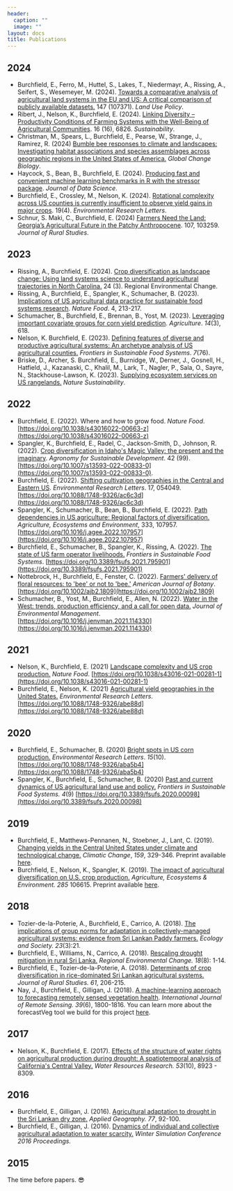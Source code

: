 ```yaml
---
header:
  caption: ""
  image: ""
layout: docs
title: Publications
---
```


## 2024

* Burchfield, E., Ferro, M., Huttel, S., Lakes, T., Niedermayr, A., Rissing, A., Seifert, S.,
Wesemeyer, M. (2024). [Towards a comparative analysis of agricultural land systems in the EU
and US: A critical comparison of publicly available datasets.](https://doi.org/10.1016/j.landusepol.2024.107371) 147 (107371). _Land Use Policy_.
* Ribert, J., Nelson, K., Burchfield, E. (2024). [Linking Diversity – Productivity
Conditions of Farming Systems with the Well-Being of Agricultural Communities](https://doi.org/10.3390/su16166826). 16 (16), 6826. _Sustainability_. 
* Christman, M., Spears, L., Burchfield, E., Pearse, W., Strange, J., Ramirez, R. (2024)
[Bumble bee responses to climate and landscapes: Investigating habitat associations and species
assemblages across geographic regions in the United States of America.](https://doi.org/10.1111/gcb.17380) _Global Change Biology_. 
* Haycock, S., Bean, B., Burchfield, E. (2024). [Producing fast and convenient machine learning
benchmarks in R with the stressor package](https://jds-online.org/journal/JDS/article/1368/info). _Journal of Data Science_.
* Burchfield, E., Crossley, M., Nelson, K. (2024). [Rotational complexity across US counties
is currently insufficient to observe yield gains in major crops](https://doi.org/10.1088/1748-9326/ad300b). 19(4). _Environmental Research
Letters_. 
* Schnur, S. Maki, C., Burchfield, E. (2024) [Farmers Need the Land: Georgia’s Agricultural
Future in the Patchy Anthropocene](https://doi.org/10.1016/j.jrurstud.2024.103259). 107, 103259. _Journal of Rural Studies_.

## 2023

* Rissing, A., Burchfield, E. (2024). [Crop diversification as landscape change: Using land systems science to understand agricultural trajectories in North Carolina.](https://doi.org/10.1007/s10113-023-02162-8) 24 (3). Regional Environmental Change. 
* Rissing, A., Burchfield, E., Spangler, K., Schumacher, B. (2023). [Implications of US agricultural data practice for sustainable food systems research](https://www.nature.com/articles/s43016-023-00711-2?utm_source=natfood_etoc&utm_medium=email&utm_campaign=toc_43016_4_3&utm_content=20230325).  _Nature Food_. 4, 213-217.
* Schumacher, B., Burchfield, E., Brennan, B., Yost, M. (2023). [Leveraging important covariate groups for corn yield prediction](https://www.mdpi.com/2077-0472/13/3/618). _Agriculture_. _14_(3), 618.
* Nelson, K. Burchfield, E. (2023). [Defining features of diverse and productive agricultural systems: An archetype analysis of US agricultural counties.](https://www.mdpi.com/2077-0472/13/3/618) _Frontiers in Sustainable Food Systems_. _7_(76). 
* Briske, D., Archer, S. Burchfield, E., Burnidge, W., Derner, J., Gosnell, H., Hatfield, J., Kazanaski, C., Khalil, M., Lark, T., Nagler, P., Sala, O., Sayre, N., Stackhouse-Lawson, K. (2023). [Supplying ecosystem services on US rangelands.](https://www.nature.com/articles/s41893-023-01194-6) _Nature Sustainability_.



## 2022

* Burchfield, E. (2022). Where and how to grow food. _Nature Food_. [https://doi.org/10.1038/s43016022-00663-z](https://doi.org/10.1038/s43016022-00663-z)
* Spangler, K., Burchfield, E., Radel, C., Jackson-Smith, D., Johnson, R. (2022). [Crop diversification in Idaho's Magic Valley: the present and the imaginary](https://link.springer.com/article/10.1007/s13593-022-00833-0). _Agronomy for Sustainable Development_. 42 (99). [https://doi.org/10.1007/s13593-022-00833-0](https://doi.org/10.1007/s13593-022-00833-0).
* Burchfield, E. (2022). [Shifting cultivation geographies in the Central and Eastern US](https://iopscience.iop.org/article/10.1088/1748-9326/ac6c3d). _Environmental Research Letters_. 17, 054049. [https://doi.org/10.1088/1748-9326/ac6c3d](https://doi.org/10.1088/1748-9326/ac6c3d)
* Spangler, K., Schumacher, B., Bean, B., Burchfield, E. (2022). [Path dependencies in US agriculture: Regional factors of diversification.](https://www.sciencedirect.com/science/article/abs/pii/S0167880922001062) _Agriculture, Ecosystems and Environment_, 333, 107957. [https://doi.org/10.1016/j.agee.2022.107957](https://doi.org/10.1016/j.agee.2022.107957)
* Burchfield, E., Schumacher, B., Spangler, K., Rissing, A. (2022). [The state of US farm operator livelihoods.](https://www.frontiersin.org/articles/10.3389/fsufs.2021.795901/full?&utm_source=Email_to_authors_&utm_medium=Email&utm_content=T1_11.5e1_author&utm_campaign=Email_publication&field=&journalName=Frontiers_in_Sustainable_Food_Systems&id=795901) _Frontiers in Sustainable Food Systems_. [https://doi.org/10.3389/fsufs.2021.795901](https://doi.org/10.3389/fsufs.2021.795901)
* Nottebrock, H., Burchfield, E., Fenster, C. (2022). [Farmers' delivery of floral resources: to 'bee' or not to 'bee.'](https://bsapubs.onlinelibrary.wiley.com/doi/full/10.1002/ajb2.1809) _American Journal of Botany_. [https://doi.org/10.1002/ajb2.1809](https://doi.org/10.1002/ajb2.1809)
* Schumacher, B., Yost, M., Burchfield, E., Allen, N. (2022). [Water in the West: trends, production efficiency, and a call for open data.](https://www.sciencedirect.com/science/article/pii/S0301479721023926) _Journal of Environmental Management_. [https://doi.org/10.1016/j.jenvman.2021.114330](https://doi.org/10.1016/j.jenvman.2021.114330)
	
## 2021

* Nelson, K., Burchfield, E. (2021) [Landscape complexity and US crop production.](/publication/2021_NF) _Nature Food_. 
[https://doi.org/10.1038/s43016-021-00281-1](https://doi.org/10.1038/s43016-021-00281-1)
* Burchfield, E., Nelson, K. (2021) [Agricultural yield geographies in the United States.](/publication/2021_GA) _Environmental Research Letters_. [https://doi.org/10.1088/1748-9326/abe88d](https://doi.org/10.1088/1748-9326/abe88d)

## 2020

* Burchfield, E., Schumacher, B. (2020) [Bright spots in US corn production.](/publication/2020_BS) _Environmental Research Letters_. _15_(10). [https://doi.org/10.1088/1748-9326/aba5b4](https://doi.org/10.1088/1748-9326/aba5b4)
* Spangler, K., Burchfield, E., Schumacher, B. (2020) [Past and current dynamics of US agricultural land use and policy.](/publication/2020_FS) _Frontiers in Sustainable Food Systems._ _4_(9) [https://doi.org/10.3389/fsufs.2020.00098](https://doi.org/10.3389/fsufs.2020.00098)

## 2019

* Burchfield, E., Matthews-Pennanen, N., Stoebner, J., Lant, C. (2019).  [Changing yields in the Central United States under climate and technological change.](/publication/2019_CC) _Climatic Change_, _159_, 329-346.  Preprint available [here](/files/Burchfield_FY_preprint.pdf).
* Burchfield, E., Nelson, K., Spangler, K. (2019).  [The impact of agricultural diversification on U.S. crop production.](/publication/2019_AEE) _Agriculture, Ecosystems & Environment._ _285_ 106615. Preprint available [here](/files/Burchfield_SDI_preprint.pdf).  

## 2018

* Tozier-de-la-Poterie, A., Burchfield, E., Carrico, A. (2018). [The implications
 of group norms for adaptation in collectively-managed agricultural systems: evidence from Sri Lankan Paddy farmers.](https://doi.org/10.5751/ES-10175-230321) _Ecology and Society._ _23_(3):21. 
* Burchfield, E., Williams, N., Carrico, A. (2018). [Rescaling drought mitigation in rural Sri Lanka.](https://doi.org/10.1007/s10113-018-1374-y) _Regional Environmental Change._ _18_(8): 1-14. 
* Burchfield, E., Tozier-de-la-Poterie, A. (2018).  [Determinants of crop diversification in rice-dominated Sri Lankan agricultural systems.](https://doi.org/10.1016/j.jrurstud.2018.05.010) _Journal of Rural Studies._ _61_, 206-215. 
* Nay, J., Burchfield, E., Gilligan, J. (2018).  [A machine-learning approach to forecasting remotely sensed vegetation health](https://www.tandfonline.com/doi/full/10.1080/01431161.2017.1410296). _International Journal of Remote Sensing._ _39_(6), 1800-1816.  You can learn more about the forecastVeg tool we build for this project [here](http://johnjnay.com/forecastVeg/).

## 2017

* Nelson, K., Burchfield, E. (2017). [Effects of the structure of water rights on agricultural production during drought: A spatiotemporal analysis of California's Central Valley.](https://doi.org/10.1002/2017WR020666)  _Water Resources Research._ _53_(10), 8923 - 8309. 

## 2016

* Burchfield, E., Gilligan, J. (2016).  [Agricultural adaptation to drought in the Sri Lankan dry zone.](https://doi.org/10.1016/j.apgeog.2016.10.003) _Applied Geography._ _77_, 92-100. 
* Burchfield, E., Gilligan, J. (2016). [Dynamics of individual and collective agricultural adaptation to water scarcity.](https://ssrn.com/abstract=2807452) _Winter Simulation Conference 2016 Proceedings._ 

## 2015

The time before papers. :sunglasses:
